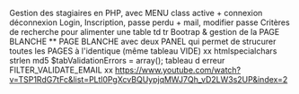 Gestion des stagiaires en PHP, avec
MENU class active + connexion déconnexion
Login, Inscription, passe perdu + mail, modifier passe 
Critères de recherche pour alimenter une table td tr 
Bootrap & gestion de la PAGE BLANCHE
** PAGE BLANCHE avec deux PANEL qui permet de strucurer toutes les PAGES à l'identique (même tableau VIDE)
xx
htmlspecialchars
strlen
md5
$tabValidationErrors = array(); tableau d erreur
FILTER_VALIDATE_EMAIL
xx
https://www.youtube.com/watch?v=TSP1RdG7tFc&list=PLtl0PgXcvBQUypjqMWJ7Qh_vD2LW3s2UP&index=2
